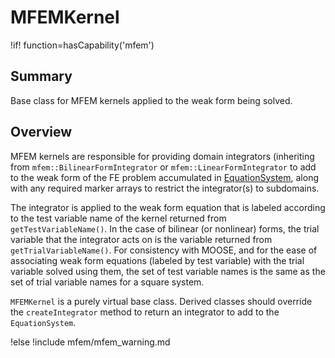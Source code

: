 # MFEMKernel

!if! function=hasCapability('mfem')

## Summary

Base class for MFEM kernels applied to the weak form being solved.

## Overview

MFEM kernels are responsible for providing domain integrators (inheriting from
`mfem::BilinearFormIntegrator` or `mfem::LinearFormIntegrator` to add to the weak form of the FE
problem accumulated in [EquationSystem](source/mfem/equation_systems/EquationSystem.md), along with any
required marker arrays to restrict the integrator(s) to subdomains.

The integrator is applied to the weak form equation that is labeled according to the test variable
name of the kernel returned from `getTestVariableName()`. In the case of bilinear (or nonlinear)
forms, the trial variable that the integrator acts on is the variable returned from
`getTrialVariableName()`. For consistency with MOOSE, and for the ease of associating weak form
equations (labeled by test variable) with the trial variable solved using them, the set of test
variable names is the same as the set of trial variable names for a square system.

`MFEMKernel` is a purely virtual base class. Derived classes should override the `createIntegrator`
 method to return an integrator to add to the `EquationSystem`.

!else
!include mfem/mfem_warning.md
